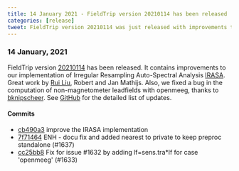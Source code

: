 ```yaml
---
title: 14 January 2021 - FieldTrip version 20210114 has been released
categories: [release]
tweet: FieldTrip version 20210114 was just released with improvements to our Irregular Resampling Auto-Spectral Analysis (IRASA) implementation! Heavy lifting by Riu Liu 💪, Robert and Jan Mathijs. See http://www.fieldtriptoolbox.org/#14-january-2021
---
```


### 14 January, 2021

FieldTrip version [20210114](http://github.com/fieldtrip/fieldtrip/releases/tag/20210114) has been released. It contains improvements to our implementation of Irregular Resampling Auto-Spectral Analysis [IRASA](/example/irasa). Great work by [Rui Liu](https://www.researchgate.net/profile/Rui-Liu), Robert and Jan Mathijs. Also, we fixed a bug in the computation of non-magnetometer leadfields with openmeeg, thanks to [bknipscheer](https://github.com/bknipscheer). See [GitHub](https://github.com/fieldtrip/fieldtrip/compare/20210113...20210114) for the detailed list of updates. 

#### Commits

- [cb490a3](http://github.com/fieldtrip/fieldtrip/commit/cb490a3) improve the IRASA implementation
- [7f71464](http://github.com/fieldtrip/fieldtrip/commit/7f71464) ENH - docu fix and added nearest to private to keep preproc standalone (#1637)
- [cc25bb8](http://github.com/fieldtrip/fieldtrip/commit/cc25bb8) Fix for issue #1632 by adding lf=sens.tra*lf for case 'openmeeg' (#1633)
